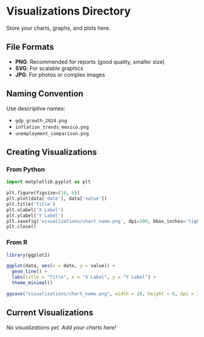 # Visualizations Directory

Store your charts, graphs, and plots here.

## File Formats

- **PNG**: Recommended for reports (good quality, smaller size)
- **SVG**: For scalable graphics
- **JPG**: For photos or complex images

## Naming Convention

Use descriptive names:
- `gdp_growth_2024.png`
- `inflation_trends_mexico.png`
- `unemployment_comparison.png`

## Creating Visualizations

### From Python
```python
import matplotlib.pyplot as plt

plt.figure(figsize=(10, 6))
plt.plot(data['date'], data['value'])
plt.title('Title')
plt.xlabel('X Label')
plt.ylabel('Y Label')
plt.savefig('visualizations/chart_name.png', dpi=300, bbox_inches='tight')
plt.close()
```

### From R
```r
library(ggplot2)

ggplot(data, aes(x = date, y = value)) +
  geom_line() +
  labs(title = "Title", x = "X Label", y = "Y Label") +
  theme_minimal()

ggsave("visualizations/chart_name.png", width = 10, height = 6, dpi = 300)
```

## Current Visualizations

*No visualizations yet. Add your charts here!*

